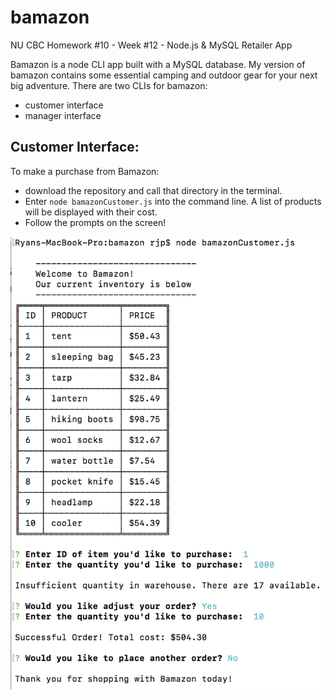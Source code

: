 # bamazon
NU CBC Homework #10 - Week #12 - Node.js &amp; MySQL Retailer App

Bamazon is a node CLI app built with a MySQL database. My version of bamazon contains some essential camping and outdoor gear for your next big adventure.
There are two CLIs for bamazon:
* customer interface
* manager interface

## Customer Interface:
To make a purchase from Bamazon:
* download the repository and call that directory in the terminal.
* Enter `node bamazonCustomer.js` into the command line. A list of products will be displayed with their cost.
* Follow the prompts on the screen!
    
![alt text](https://github.com/rjp11/bamazon/blob/master/images/bamCustomer.png)

